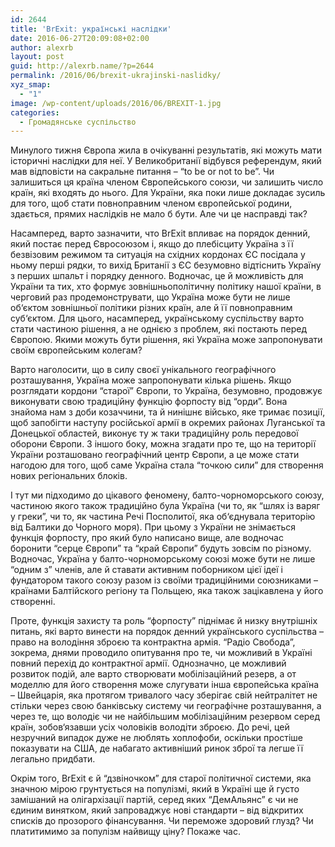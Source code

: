 ```yaml
---
id: 2644
title: 'BrExit: українські наслідки'
date: 2016-06-27T20:09:08+02:00
author: alexrb
layout: post
guid: http://alexrb.name/?p=2644
permalink: /2016/06/brexit-ukrajinski-naslidky/
xyz_smap:
  - "1"
image: /wp-content/uploads/2016/06/BREXIT-1.jpg
categories:
  - Громадянське суспільство
---
```

Минулого тижня Європа жила в очікуванні результатів, які можуть мати історичні наслідки для неї. У Великобританії відбувся референдум, який мав відповісти на сакральне питання &#8211; &#8220;to be or not to be&#8221;. Чи залишиться ця країна членом Європейського союзи, чи залишить число країн, які входять до нього. Для України, яка поки лише докладає зусиль для того, щоб стати повноправним членом європейської родини, здається, прямих наслідків не мало б бути. Але чи це насправді так?

Насамперед, варто зазначити, что BrExit впливає на порядок денний, який постає перед Євросоюзом і, якщо до плебісциту Україна з її безвізовим режимом та ситуація на східних кордонах ЄС посідала у ньому перші рядки, то вихід Британії з ЄС безумовно відтіснить Україну з перших шпальт і порядку денного. Водночас, це й можливість для України та тих, хто формує зовнішньополітичну політику нашої країни, в черговий раз продемонструвати, що Україна може бути не лише об‘єктом зовнішньої політики різних країн, але й її повноправним суб‘єктом. Для цього, насамперед, українському суспільству варто стати частиною рішення, а не однією з проблем, які постають перед Європою. Якими можуть бути рішення, які Україна може запропонувати своїм європейським колегам?

Варто наголосити, що в силу своєї унікального географічного розташування, Україна може запропонувати кілька рішень. Якщо розглядати кордони “старої” Європи, то Україна, безумовно, продовжує виконувати свою традиційну функцію форпосту від “орди”. Вона знайома нам з доби козаччини, та й нинішнє військо, яке тримає позиції, щоб запобігти наступу російської армії в окремих районах Луганської та Донецької областей, виконує ту ж таки традиційну роль передової оборони Європи. З іншого боку, можна згадати про те, що на території України розташовано географічний центр Європи, а це може стати нагодою для того, щоб саме Україна стала “точкою сили” для створення нових регіональних блоків.

І тут ми підходимо до цікавого феномену, балто-чорноморського союзу, частиною якого також традиційно була Україна (чи то, як “шлях із варяг у греки”, чи то, як частина Речі Посполитої, яка об‘єднувала територію від Балтики до Чорного моря). При цьому з України не знімається функція форпосту, про який було написано вище, але водночас боронити “серце Європи” та “край Європи” будуть зовсім по різному. Водночас, Україна у балто-чорноморському союзі може бути не лише “одним з” членів, але й ставати активним поборником цієї ідеї і фундатором такого союзу разом із своїми традиційними союзниками &#8211; країнами Балтійского регіону та Польщею, яка також зацікавлена у його створенні.

Проте, функція захисту та роль “форпосту” піднімає й низку внутрішніх питань, які варто винести на порядок денний українського суспільства &#8211; право на володіння зброєю та контрактна армія. “Радіо Свобода”, зокрема, днями проводило опитування про те, чи можливий в Україні повний перехід до контрактної армії. Однозначно, це можливий розвиток подій, але варто створювати мобілізаційний резерв, а от моделлю для його створення може слугувати інша європейська країна &#8211; Швейцарія, яка протягом тривалого часу зберігає свій нейтралітет не стільки через свою банківську систему чи географічне розташування, а через те, що володіє чи не найбільшим мобілізаційним резервом серед країн, зобов‘язавши усіх чоловіків володіти зброєю. До речі, цей незручний випадок дуже не люблять хоплофоби, оскільки простіше показувати на США, де набагато активніший ринок зброї та легше її легально придбати. 

Окрім того, BrExit є й “дзвіночком” для старої політичної системи, яка значною мірою грунтується на популізмі, який в Україні ще й густо замішаний на олігархізації партій, серед яких “ДемАльянс” є чи не єдиним винятком, який запроваджує нові стандарти &#8211; від відкритих списків до прозорого фінансування. Чи переможе здоровий глузд? Чи платитимимо за популізм найвищу ціну? Покаже час.